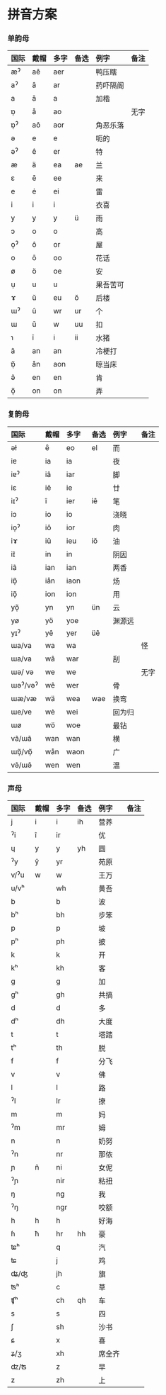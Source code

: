 # 拼音方案


### 单韵母

| 国际 | 戴帽 | 多字 | 备选 | 例字 | 备注 |
|:--------|:--------|:--------|:-------|:--------|:--------|
| æˀ | aê | aer | | 鸭压瞎 |
| aˀ | â | ar | | 药吓隔阁 |
| a | ā | a | | 加楷 |
| ɒ̜ | å | ao | | | 无字 |
| ɒ̜ˀ | aô | aor | | 角恶乐落 |
| ə | e | e | | 呃的 |
| əˀ | ê | er | | 特 |
| æ | ä | ea | ae | 兰 |
| ɛ | ē | ee | | 来 |
| e | ė | ei | | 雷 |
| i | i | i | | 衣喜 |
| y | y | y | ü | 雨 |
| ɔ | o | o | | 高 |
| o̜ˀ | ô | or | | 屋 |
| o | ō | oo | | 花话 |
| ø | ö | oe | | 安 |
| u̜ | u | u | | 果吾苦可 |
| ɤ | ŭ | eu | ŏ | 后楼 |
| ɯˀ | û | wr | ur | 个 |
| ɯ | ū | w | uu | 扣 |
| ɿ | ī | i | ii | 水猪 |
| ã | an | an |  | 冷梗打 |
| ɒ̜̃ | ån | aon |  | 晾当床 |
| ə̃ | en | en | | 肯 |
| õ̜ | on | on | | 弄 |

### 复韵母

| 国际 | 戴帽 | 多字 | 备选 | 例字 | 备注 |
|:--------|:--------|:--------|:-------|:--------|:--------|
| əɫ | ȇ | eo | el | 而 |
| iɐ | ia | ia | | 夜 |
| iɐˀ | iâ | iar | | 脚 |
| iɛ | iē | ie |  | 廿 |
| iɪˀ | î | ier | iê | 笔 |
| iɔ | io | io | | 浇晓 |
| io̜ˀ | iô | ior | | 肉 |
| iɤ | iŭ | ieu | iŏ | 油 |
| iɪ̃ | in | in | | 阴因 |
| iã | ian | ian | | 两香 |
| iɒ̜̃ | iån | iaon | | 炀 |
| iõ̜ | ion | ion | | 用 |
| yõ̜ | yn | yn | ün | 云 |
| yø | yö | yoe | | 渊源远 |
| yɪˀ | yê | yer | üê |
| ɯa/va | wa | wa | | | 怪 |
| ɯa/va | wâ | war | | 刮 |
| ɯə/ və | we | we | | | 无字 |
| ɯəˀ/vəˀ | wê | wer | | 骨 |
| ɯæ/væ | wä | wea | wae | 换弯 |
| ɯe/ve | wė | wei | | 回为归 |
| ɯø | wö | woe | | 最钻 |
| vã/ɯã | wan | wan | | 横 |
| ɯɒ̜̃/vɒ̜̃ | wån | waon | | 广 |
| və̃/ɯə̃ | wen | wen | | 温 |



### 声母

| 国际 | 戴帽 | 多字 | 备选 | 例字 | 备注 |
|:--------|:--------|:--------|:-------|:--------|:--------|
| j | i | i | ih | 营养 |
| ˀi | î | ir | | 优 |
| ɥ | y | y | yh | 圆 |
| ˀy | ŷ | yr | | 苑原 |
| v/ˀu | w | w | | 王万 |
| u/vʰ |  | wh | | 黄吾 |
| b |  | b | | 波 |
| bʰ |  | bh | | 步笨 |
| p |  | p | | 坡 |
| pʰ |  | ph | | 披 |
| k |  | k | | 开 |
| kʰ |  | kh | | 客 |
| g |  | g | | 加 |
| gʰ |  | gh | | 共搞 |
| d |  | d | | 多 |
| dʰ|  | dh | | 大度 |
| t |  | t | | 塔踏 |
| tʰ |  | th | | 脱 |
| f |  | f |  | 分飞 |
| v |  | v | | 佛 |
| l |  | l | | 路 |
| ˀl |  | lr | | 撩 |
| m |  | m | | 妈 |
| ˀm |  | mr | | 姆 |
| n |  | n | | 奶努 |
| ˀn |  | nr | | 那侬 |
| ɲ | ñ | ni | | 女伲 |
| ˀɲ |  | nir | | 粘扭 |
| ŋ | | ng | | 我 |
| ˀŋ |  | ngr |  | 咬额 |
| h | h | h | | 好海 |
| ɦ | ħ | hr | hh | 豪 |
| ʨʰ |  | q | | 汽 |
| ʨ |  | j | | 鸡 |
| ʥ/ʤ |  | jh | | 旗 |
| ʦʰ |  | c | | 草 |
| ʧʰ |  | ch | qh | 车 |
| s |  | s | | 四 |
| ʃ |  | sh | | 沙书 |
| ɕ |  | x | | 喜 |
| ʑ/ʒ |  | xh | | 席全齐 |
| ʣ/ʦ |  | z | | 早 |
| z |  | zh | | 上 |
